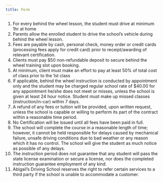 ```yaml
---
title: Form
---
```



1. For every behind the wheel lesson, the student must drive at minimum 1hr at home
2. Parents allow the enrolled student to drive the school’s vehicle during behind the wheel lesson.
3. Fees are payable by cash, personal check, money order or credit cards (processing fees apply for credit card) prior to receipt/awarding of relevant certification.
4. Clients must pay $50 non-refundable deposit to secure behind the wheel training slot upon booking.
5. At minimum, client must make an effort to pay at least 50% of total cost of class prior to the 1st class
6. If applicable, behind the wheel instruction is conducted by appointment only and the student may be charged regular school rate of $40.00 for any appointment he/she does not meet or misses, unless the school is given at least 24 hour notice. Student must make up missed classes (instruction/in-car) within 7 days.
7. A refund of any fees or tuition will be provided, upon written request, unless the school is capable or willing to perform its part of the contract within a reasonable time period.
8. No Certification will be issued until all fees have been paid in full.
9. The school will complete the course in a reasonable length of time; however, it cannot be held responsible for delays caused by mechanical failure, unsafe driving conditions due to bad weather or any reason which it has no control. The school will give the student as much notice as possible of any delays.
10. The instruction period does not guarantee that any student will pass the state license examination or secure a license, nor does the completed instruction guarantee employment of any kind.
11. Abigail’s Driving School reserves the right to refer certain services to a third party if the school is unable to accommodate a customer.